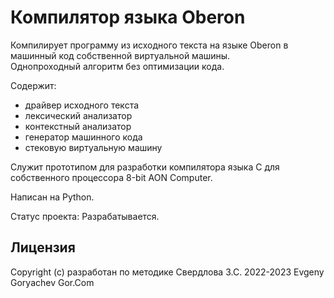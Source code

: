 # Компилятор языка Oberon

Компилирует программу из исходного текста на языке Oberon в машинный код собственной виртуальной машины.  
Однопроходный алгоритм без оптимизации кода.

Содержит:
- драйвер исходного текста
- лексический анализатор
- контекстный анализатор
- генератор машинного кода
- стековую виртуальную машину

Служит прототипом для разработки компилятора языка C для собственного процессора 8-bit AON Computer.

Написан на Python.

Статус проекта: Разрабатывается.


## Лицензия
Copyright (c) разработан по методике Свердлова З.С. 
2022-2023 Evgeny Goryachev
Gor.Com 